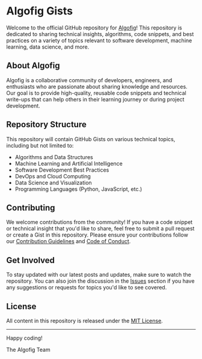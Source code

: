 # Algofig Gists

Welcome to the official GitHub repository for [Algofig](https://github.com/Algofig/gists)! This repository is dedicated to sharing technical insights, algorithms, code snippets, and best practices on a variety of topics relevant to software development, machine learning, data science, and more.

## About Algofig

Algofig is a collaborative community of developers, engineers, and enthusiasts who are passionate about sharing knowledge and resources. Our goal is to provide high-quality, reusable code snippets and technical write-ups that can help others in their learning journey or during project development.

## Repository Structure

This repository will contain GitHub Gists on various technical topics, including but not limited to:

- Algorithms and Data Structures
- Machine Learning and Artificial Intelligence
- Software Development Best Practices
- DevOps and Cloud Computing
- Data Science and Visualization
- Programming Languages (Python, JavaScript, etc.)

## Contributing

We welcome contributions from the community! If you have a code snippet or technical insight that you'd like to share, feel free to submit a pull request or create a Gist in this repository. Please ensure your contributions follow our [Contribution Guidelines](CONTRIBUTING.md) and [Code of Conduct](CODE_OF_CONDUCT.md).

## Get Involved

To stay updated with our latest posts and updates, make sure to watch the repository. You can also join the discussion in the [Issues](https://github.com/Algofig/gists/issues) section if you have any suggestions or requests for topics you'd like to see covered.

## License

All content in this repository is released under the [MIT License](LICENSE).

---

Happy coding!

The Algofig Team
